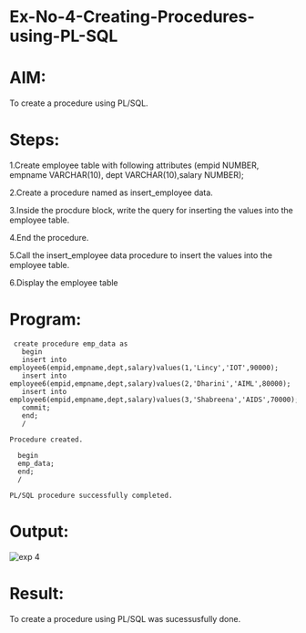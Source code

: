 # Ex-No-4-Creating-Procedures-using-PL-SQL
# AIM: 
To create a procedure using PL/SQL.
# Steps:
1.Create employee table with following attributes (empid NUMBER, empname VARCHAR(10), dept VARCHAR(10),salary NUMBER);

2.Create a procedure named as insert_employee data.

3.Inside the procdure block, write the query for inserting the values into the employee table.

4.End the procedure.

5.Call the insert_employee data procedure to insert the values into the employee table.

6.Display the employee table

# Program:
```
 create procedure emp_data as
   begin
   insert into employee6(empid,empname,dept,salary)values(1,'Lincy','IOT',90000);
   insert into employee6(empid,empname,dept,salary)values(2,'Dharini','AIML',80000);
   insert into employee6(empid,empname,dept,salary)values(3,'Shabreena','AIDS',70000);
   commit;
   end;
   /

Procedure created.

  begin
  emp_data;
  end;
  /

PL/SQL procedure successfully completed.
```
# Output:
![exp 4](https://github.com/kancharlaNarmadha/Ex-No-4-Creating-Procedures-using-PL-SQL/assets/119559316/af12c622-a2af-4602-b8fc-39c5ecace4ea)


# Result:
To create a procedure using PL/SQL was sucessusfully done.
